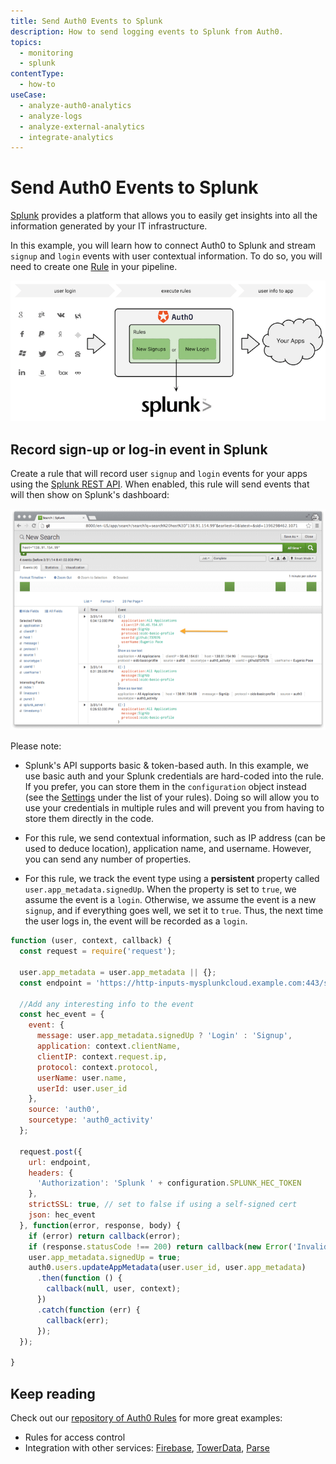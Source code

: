 ```yaml
---
title: Send Auth0 Events to Splunk
description: How to send logging events to Splunk from Auth0.
topics:
  - monitoring
  - splunk
contentType:
  - how-to
useCase:
  - analyze-auth0-analytics
  - analyze-logs
  - analyze-external-analytics
  - integrate-analytics
---
```

# Send Auth0 Events to Splunk

[Splunk](http://splunk.com) provides a platform that allows you to easily get insights into all the information generated by your IT infrastructure.

In this example, you will learn how to connect Auth0 to Splunk and stream `signup` and `login` events with user contextual information. To do so, you will need to create one [Rule](/rule) in your pipeline.

![](/media/articles/tutorials/splunk-dataflow.png)

## Record sign-up or log-in event in Splunk

Create a rule that will record user `signup` and `login` events for your apps using the [Splunk REST API](http://dev.splunk.com/view/rest-api-overview/SP-CAAADP8). When enabled, this rule will send events that will then show on Splunk's dashboard:

![](/media/articles/scenarios/splunk/splunk-dashbaord.png)


Please note:

* Splunk's API supports basic & token-based auth. In this example, we use basic auth and your Splunk credentials are hard-coded into the rule. If you prefer, you can store them in the `configuration` object instead (see the [Settings](${manage_url}/#/rules) under the list of your rules). Doing so will allow you to use your credentials in multiple rules and will prevent you from having to store them directly in the code.

* For this rule, we send contextual information, such as IP address (can be used to deduce location), application name, and username. However, you can send any number of properties.

* For this rule, we track the event type using a __persistent__ property called `user.app_metadata.signedUp`. When the property is set to `true`, we assume the event is a `login`. Otherwise, we assume the event is a new `signup`, and if everything goes well, we set it to `true`. Thus, the next time the user logs in, the event will be recorded as a `login`.


```js
function (user, context, callback) {
  const request = require('request');

  user.app_metadata = user.app_metadata || {};
  const endpoint = 'https://http-inputs-mysplunkcloud.example.com:443/services/collector'; // replace with your Splunk HEC endpoint;

  //Add any interesting info to the event
  const hec_event = {
    event: {
      message: user.app_metadata.signedUp ? 'Login' : 'Signup',
      application: context.clientName,
      clientIP: context.request.ip,
      protocol: context.protocol,
      userName: user.name,
      userId: user.user_id
    },
    source: 'auth0',
    sourcetype: 'auth0_activity'
  };

  request.post({
    url: endpoint,
    headers: {
      'Authorization': 'Splunk ' + configuration.SPLUNK_HEC_TOKEN
    },
    strictSSL: true, // set to false if using a self-signed cert
    json: hec_event
  }, function(error, response, body) {
    if (error) return callback(error);
    if (response.statusCode !== 200) return callback(new Error('Invalid operation'));
    user.app_metadata.signedUp = true;
    auth0.users.updateAppMetadata(user.user_id, user.app_metadata)
      .then(function () {
        callback(null, user, context);
      })
      .catch(function (err) {
        callback(err);
      });
  });

}
```

## Keep reading

Check out our [repository of Auth0 Rules](https://github.com/auth0/rules) for more great examples:

* Rules for access control
* Integration with other services: [Firebase](http://firebase.com), [TowerData](https://www.towerdata.com/email-intelligence/email-enhancement), [Parse](http://parse.com)
